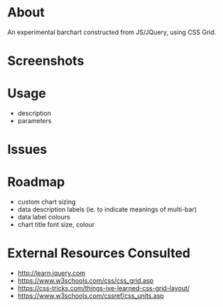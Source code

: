# About
An experimental barchart constructed from JS/JQuery, using CSS Grid.

# Screenshots

# Usage
- description
- parameters

# Issues

# Roadmap
- custom chart sizing
- data description labels (ie. to indicate meanings of multi-bar)
- data label colours
- chart title font size, colour

# External Resources Consulted
- http://learn.jquery.com
- https://www.w3schools.com/css/css_grid.asp
- https://css-tricks.com/things-ive-learned-css-grid-layout/
- https://www.w3schools.com/cssref/css_units.asp